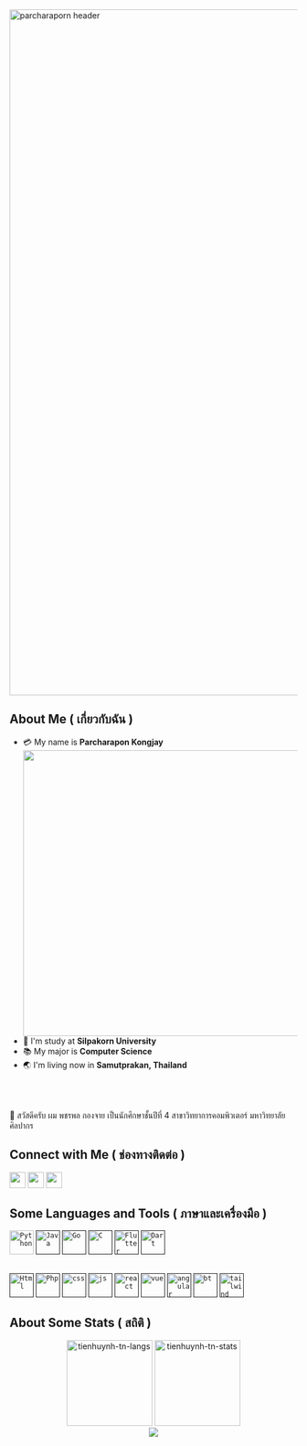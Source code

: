 <img src="https://camo.githubusercontent.com/c5e36e0a252bedab876b35bd92374595bba2a332113caef74870a01f4faf4b25/68747470733a2f2f63646e2e646973636f72646170702e636f6d2f6174746163686d656e74732f313033343238313639323730333234383432352f313035373636353634303631353338333132302f7374616e646172642e676966" width="1200" alt="parcharaporn header">


##  About Me ( เกี่ยวกับฉัน )

- :credit_card: My name is **Parcharapon Kongjay** <img src="https://camo.githubusercontent.com/8d7974fd592c61dd2b2d60bd536617d0c2285abbca6bf953249f91f31179020f/68747470733a2f2f6d656469612e67697068792e636f6d2f6d656469612f364c4e776c6473627a6f4673342f67697068792e676966" width="500" align="right"/>
- :school: I'm study at **Silpakorn University**
- :books: My major is **Computer Science**
- :earth_asia: I'm living now in **Samutprakan, Thailand**
<br>
<br>
<br>
👨 สวัสดีครับ ผม พชรพล กองจาย เป็นนักศึกษาชั้นปีที่ 4 สาขาวิทยาการคอมพิวเตอร์ มหาวิทยาลัยศิลปากร

##  Connect with Me ( ช่องทางติดต่อ )

<a href="mailto:tarkongjay@hotmail.com" target="_blank"><img height="28" src = "https://img.shields.io/badge/gmail-c14438?&style=for-the-badge&logo=gmail&logoColor=white"></a>
  <a href="https://www.facebook.com/parchakj44" target="_blank"><img height="28" src = "https://img.shields.io/badge/-Facebook-00acee?style=for-the-badge&logo=Facebook&logoColor=white"></a>
  <a href="https://www.instagram.com/" target="_blank"><img height="28" src = "https://img.shields.io/badge/-Instagram-e95950?style=for-the-badge&logo=Instagram&logoColor=white"></a>



##  Some Languages and Tools ( ภาษาและเครื่องมือ )
<code><a href="https://www.python.org/"><img alt="Python" title="Python" src="https://upload.wikimedia.org/wikipedia/commons/thumb/c/c3/Python-logo-notext.svg/1200px-Python-logo-notext.svg.png" wight="42" height="42"></a></code>
<code><a href=""><img alt="Java" title="Java" src="https://www.gcreddy.com/wp-content/uploads/2021/05/Java-Programming-Language.png" wight="42" height="42"></a></code>
<code><a href=""><img alt="Go" title="Go" src="https://pbs.twimg.com/profile_images/1142154201444823041/O6AczwfV_400x400.png" wight="42" height="42"></a></code>
<code><a href=""><img alt="C" title="C" src="https://upload.wikimedia.org/wikipedia/commons/thumb/1/18/C_Programming_Language.svg/1200px-C_Programming_Language.svg.png" wight="42" height="42"></a></code>
<code><a href=""><img alt="Flutter" title="Flutter" src="https://www.codemobiles.com/biz/images/course_shortcut_flutter.png" wight="42" height="42"></a></code>
<code><a href=""><img alt="Dart" title="Dart" src="https://avatars.githubusercontent.com/u/1609975?s=200&v=4" wight="42" height="42"></a></code>


##
<code><a href=""><img alt="Html" title="Html" src="https://upload.wikimedia.org/wikipedia/commons/thumb/6/61/HTML5_logo_and_wordmark.svg/640px-HTML5_logo_and_wordmark.svg.png" wight="42" height="42"></a></code>
<code><a href=""><img alt="Php" title="Php" src="https://miro.medium.com/max/1400/1*Y1hq9sHXG26Fyhys81z8rg.png" wight="42" height="42"></a></code>
<code><a href=""><img alt="css" title="css" src="https://upload.wikimedia.org/wikipedia/commons/thumb/d/d5/CSS3_logo_and_wordmark.svg/1200px-CSS3_logo_and_wordmark.svg.png" wight="42" height="42"></a></code>
<code><a href=""><img alt="js" title="js" src="https://upload.wikimedia.org/wikipedia/commons/6/6a/JavaScript-logo.png" wight="42" height="42"></a></code>
<code><a href=""><img alt="react" title="react" src="https://upload.wikimedia.org/wikipedia/commons/thumb/a/a7/React-icon.svg/1200px-React-icon.svg.png" wight="42" height="42"></a></code>
<code><a href=""><img alt="vue" title="vue" src="https://npgblog.dev/static/cf23526f451784ff137f161b8fe18d5a/vue-logo.png" wight="42" height="42"></a></code>
<code><a href=""><img alt="angular" title="angular" src="https://upload.wikimedia.org/wikipedia/commons/thumb/c/cf/Angular_full_color_logo.svg/1200px-Angular_full_color_logo.svg.png" wight="42" height="42"></a></code>
<code><a href=""><img alt="bt" title="bt" src="https://upload.wikimedia.org/wikipedia/commons/thumb/b/b2/Bootstrap_logo.svg/800px-Bootstrap_logo.svg.png" wight="42" height="42"></a></code>
<code><a href=""><img alt="tailwind" title="tailwind" src="https://upload.wikimedia.org/wikipedia/commons/thumb/d/d5/Tailwind_CSS_Logo.svg/2048px-Tailwind_CSS_Logo.svg.png" wight="42" height="42"></a></code>

##  About Some Stats ( สถิติ )
<div align="center">
<img height="150em" src="https://github-readme-stats.vercel.app/api/top-langs/?username=tarkongjay&layout=compact&show_icon=true&theme=algolia" alt="tienhuynh-tn-langs"/>
<img height="150em" src="https://github-readme-stats.vercel.app/api/?username=tarkongjay&layout=compact&show_icon=true&theme=algolia" alt="tienhuynh-tn-stats"/>
</div>
<div align="center">
  <img src="http://github-readme-streak-stats.herokuapp.com?user=tarkongjay&theme=algolia&background=0d1117&hide_border=true" />
</div>

